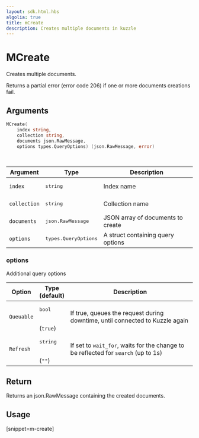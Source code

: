 ```yaml
---
layout: sdk.html.hbs
algolia: true
title: mCreate
description: Creates multiple documents in kuzzle
---
```



# MCreate

Creates multiple documents.

Returns a partial error (error code 206) if one or more documents creations fail.

## Arguments

```go
MCreate(
    index string,
    collection string,
    documents json.RawMessage,
    options types.QueryOptions) (json.RawMessage, error)
```

<br/>

| Argument | Type | Description |
| --- | --- | --- |
| `index` | <pre>string</pre> | Index name |
| `collection` | <pre>string</pre> | Collection name |
| `documents` | <pre>json.RawMessage</pre> | JSON array of documents to create |
| `options` | <pre>types.QueryOptions</pre> | A struct containing query options |

### options

Additional query options

| Option | Type<br/>(default) | Description |
| --- | --- | --- |
| `Queuable` | <pre>bool</pre> <br/>(`true`) | If true, queues the request during downtime, until connected to Kuzzle again |
| `Refresh` | <pre>string</pre><br/>(`""`) | If set to `wait_for`, waits for the change to be reflected for `search` (up to 1s) |

## Return

Returns an json.RawMessage containing the created documents.

## Usage

[snippet=m-create]
